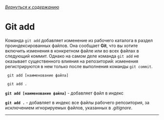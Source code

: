 [*Вернуться к содержанию*](/readme.md)
# Git add

Команда `git add` добавляет изменение из рабочего каталога в раздел проиндексированных файлов. Она сообщает **Git**, что вы хотите включить изменения в конкретном файле или во всех файлах в следующий коммит. Однако на самом деле команда `git add` не оказывает существенного влияния на репозиторий: изменения регистрируются в нем только после выполнения команды `git commit`.

```bash=
 git add [наименование файла]

 git add .
```
**`git add [наименование файла]`** - добавляет файл в индекс

**`git add .`** - добавляет в индекс все файлы рабочего репозитория, за исключением игнорируемых файлов, указанных в *.gitignore*.

***